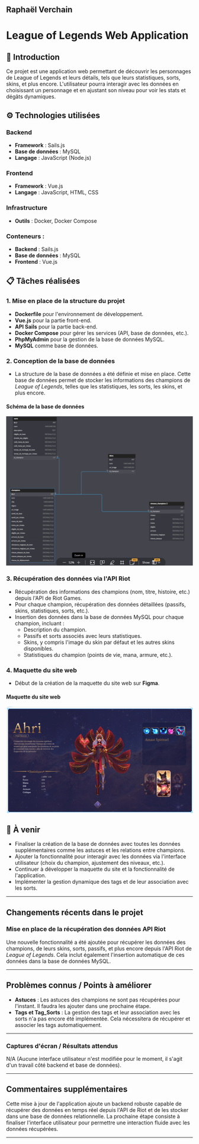 ## Raphaël Verchain

# League of Legends Web Application

## 📖 Introduction
Ce projet est une application web permettant de découvrir les personnages de League of Legends et leurs détails, tels que leurs statistiques, sorts, skins, et plus encore. L'utilisateur pourra interagir avec les données en choisissant un personnage et en ajustant son niveau pour voir les stats et dégâts dynamiques.

## ⚙️ Technologies utilisées

### Backend
- **Framework** : Sails.js
- **Base de données** : MySQL
- **Langage** : JavaScript (Node.js)

### Frontend
- **Framework** : Vue.js
- **Langage** : JavaScript, HTML, CSS

### Infrastructure
- **Outils** : Docker, Docker Compose

### Conteneurs :
- **Backend** : Sails.js
- **Base de données** : MySQL
- **Frontend** : Vue.js

## 📋 Tâches réalisées

### 1. Mise en place de la structure du projet
- **Dockerfile** pour l'environnement de développement.
- **Vue.js** pour la partie front-end.
- **API Sails** pour la partie back-end.
- **Docker Compose** pour gérer les services (API, base de données, etc.).
- **PhpMyAdmin** pour la gestion de la base de données MySQL.
- **MySQL** comme base de données.

### 2. Conception de la base de données
- La structure de la base de données a été définie et mise en place. Cette base de données permet de stocker les informations des champions de *League of Legends*, telles que les statistiques, les sorts, les skins, et plus encore.

#### Schéma de la base de données
![Schéma de la base de données](assets/MCD.png)

### 3. Récupération des données via l'API Riot
- Récupération des informations des champions (nom, titre, histoire, etc.) depuis l'API de Riot Games.
- Pour chaque champion, récupération des données détaillées (passifs, skins, statistiques, sorts, etc.).
- Insertion des données dans la base de données MySQL pour chaque champion, incluant :
  - Description du champion.
  - Passifs et sorts associés avec leurs statistiques.
  - Skins, y compris l'image du skin par défaut et les autres skins disponibles.
  - Statistiques du champion (points de vie, mana, armure, etc.).

### 4. Maquette du site web
- Début de la création de la maquette du site web sur **Figma**.

#### Maquette du site web
![Maquette du site web](assets/MaquetteV1.png)

## 📝 À venir

- Finaliser la création de la base de données avec toutes les données supplémentaires comme les astuces et les relations entre champions.
- Ajouter la fonctionnalité pour interagir avec les données via l'interface utilisateur (choix du champion, ajustement des niveaux, etc.).
- Continuer à développer la maquette du site et la fonctionnalité de l'application.
- Implémenter la gestion dynamique des tags et de leur association avec les sorts.

---

## **Changements récents dans le projet**

### **Mise en place de la récupération des données API Riot**
Une nouvelle fonctionnalité a été ajoutée pour récupérer les données des champions, de leurs skins, sorts, passifs, et plus encore depuis l'API Riot de *League of Legends*. Cela inclut également l'insertion automatique de ces données dans la base de données MySQL.

---

## **Problèmes connus / Points à améliorer**
- **Astuces** : Les astuces des champions ne sont pas récupérées pour l'instant. Il faudra les ajouter dans une prochaine étape.
- **Tags et Tag_Sorts** : La gestion des tags et leur association avec les sorts n'a pas encore été implémentée. Cela nécessitera de récupérer et associer les tags automatiquement.

---

### **Captures d'écran / Résultats attendus**

N/A (Aucune interface utilisateur n'est modifiée pour le moment, il s'agit d'un travail côté backend et base de données).

---

## **Commentaires supplémentaires**

Cette mise à jour de l'application ajoute un backend robuste capable de récupérer des données en temps réel depuis l'API de Riot et de les stocker dans une base de données relationnelle. La prochaine étape consiste à finaliser l'interface utilisateur pour permettre une interaction fluide avec les données récupérées.

---
